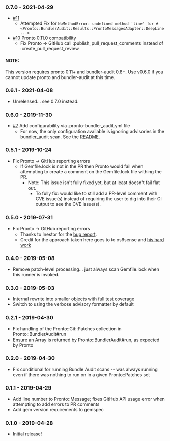 ### 0.7.0 - 2021-04-29
- [#11](https://github.com/pdobb/pronto-bundler_audit/pull/11)
  - Attempted Fix for `NoMethodError: undefined method 'line' for #<Pronto::BundlerAudit::Results::ProntoMessagesAdapter::DeepLine...>`
- [#10](https://github.com/pdobb/pronto-bundler_audit/pull/10) Pronto 0.11.0 compatibility
  - Fix Pronto -> GitHub call :publish_pull_request_comments instead of :create_pull_request_review

#### NOTE:
This version requires pronto 0.11+ and bundler-audit 0.8+. Use v0.6.0 if you cannot update pronto and bundler-audit at this time.

### 0.6.1 - 2021-04-08
- Unreleased... see 0.7.0 instead.

### 0.6.0 - 2019-11-30
- [#7](https://github.com/pdobb/pronto-bundler_audit/pull/7) Add configurability via .pronto-bundler_audit.yml file
  - For now, the only configuration available is ignoring advisories in the bundler_audit scan. See the [README](https://github.com/pdobb/pronto-bundler_audit#configuration).

### 0.5.1 - 2019-10-24
- Fix Pronto -> GitHub reporting errors
  - If Gemfile.lock is not in the PR then Pronto would fail when attempting to create a comment on the Gemfile.lock file withing the PR.
    - Note: This issue isn't fully fixed yet, but at least doesn't fail flat out.
      - To fully fix: would like to still add a PR-level comment with CVE issue(s) instead of requiring the user to dig into their CI output to see the CVE issue(s).

### 0.5.0 - 2019-07-31
- Fix Pronto -> GitHub reporting errors
  - Thanks to Inestor for the [bug report](https://github.com/pdobb/pronto-bundler_audit/issues/2).
  - Credit for the approach taken here goes to to os6sense and [his hard work](https://github.com/pdobb/pronto-bundler_audit/pull/4/files)

### 0.4.0 - 2019-05-08
- Remove patch-level processing... just always scan Gemfile.lock when this runner is invoked.

### 0.3.0 - 2019-05-03
- Internal rewrite into smaller objects with full test coverage
- Switch to using the verbose advisory formatter by default

### 0.2.1 - 2019-04-30
- Fix handling of the Pronto::Git::Patches collection in Pronto::BundlerAudit#run
- Ensure an Array is returned by Pronto::BundlerAudit#run, as expected by Pronto

### 0.2.0 - 2019-04-30
- Fix conditional for running Bundle Audit scans -- was always running even if there was nothing to run on in a given Pronto::Patches set

### 0.1.1 - 2019-04-29
- Add line number to Pronto::Message; fixes GitHub API usage error when attempting to add errors to PR comments
- Add gem version requirements to gemspec

### 0.1.0 - 2019-04-28
- Initial release!
